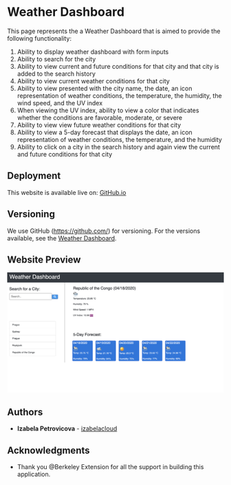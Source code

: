 # Weather Dashboard

This page represents the a Weather Dashboard that is aimed to provide the following functionality:
1. Ability to display weather dashboard with form inputs
1. Ability to search for the city
1. Ability to view current and future conditions for that city and that city is added to the search history
1. Ability to view current weather conditions for that city
1. Ability to view presented with the city name, the date, an icon representation of weather conditions, the temperature, the humidity, the wind speed, and the UV index
1. When viewing the UV index, ability to view a color that indicates whether the conditions are favorable, moderate, or severe
1. Ability to view view future weather conditions for that city
1. Ability to view a 5-day forecast that displays the date, an icon representation of weather conditions, the temperature, and the humidity
1. Ability to click on a city in the search history and again view the current and future conditions for that city



## Deployment
This website is available live on: [GitHub.io](https://izabelacloud.github.io/Weather-Dashboard/)

## Versioning
We use GitHub (https://github.com/) for versioning. For the versions available, see the [Weather Dashboard](https://github.com/izabelacloud/Weather-Dashboard).

## Website Preview

![Weather Dashboard](https://github.com/izabelacloud/Weather-Dashboard/blob/master/assets/images/weatherdashboardpreview.png?raw=true)


## Authors
* **Izabela Petrovicova** - [izabelacloud](https://github.com/izabelacloud)

## Acknowledgments
* Thank you @Berkeley Extension for all the support in building this application. 